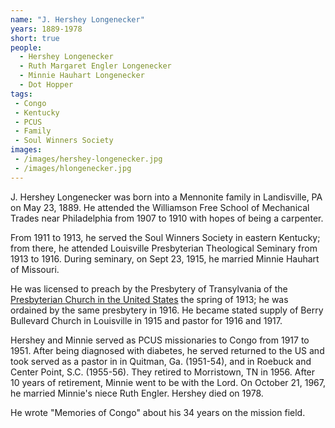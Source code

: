 ```yaml
---
name: "J. Hershey Longenecker"
years: 1889-1978
short: true
people:
  - Hershey Longenecker
  - Ruth Margaret Engler Longenecker
  - Minnie Hauhart Longenecker
  - Dot Hopper
tags:
 - Congo
 - Kentucky
 - PCUS
 - Family
 - Soul Winners Society
images:
 - /images/hershey-longenecker.jpg
 - /images/hlongenecker.jpg
---
```


J. Hershey Longenecker was born into a Mennonite family in Landisville, PA on May 23, 1889. He attended the Williamson Free School of Mechanical Trades near Philadelphia from 1907 to 1910 with hopes of being a carpenter.

From 1911 to 1913, he served the Soul Winners Society in eastern Kentucky; from there, he attended Louisville Presbyterian Theological Seminary from 1913 to 1916. During seminary, on Sept 23, 1915, he married Minnie Hauhart of Missouri.

He was licensed to preach by the Presbytery of Transylvania of the [Presbyterian Church in the United States](https://en.wikipedia.org/wiki/Presbyterian_Church_in_the_United_States) the spring of 1913; he was ordained by the same presbytery in 1916. He became stated supply of Berry Bullevard Church in Louisville in 1915 and pastor for 1916 and 1917.

 Hershey and Minnie served as PCUS missionaries to Congo from 1917 to 1951. After being diagnosed with diabetes, he served returned to the US and took served as a pastor in in Quitman, Ga. (1951-54), and in Roebuck and Center Point, S.C. (1955-56). They retired to Morristown, TN in 1956. After 10 years of retirement, Minnie went to be with the Lord. On October 21, 1967, he married Minnie's niece Ruth Engler. Hershey  died on 1978.

 He wrote "Memories of Congo" about his 34 years on the mission field.
